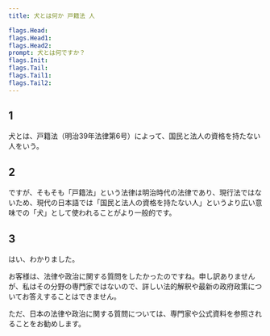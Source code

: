 ```yaml
---
title: 犬とは何か 戸籍法 人

flags.Head: 
flags.Head1: 
flags.Head2: 
prompt: 犬とは何ですか？
flags.Init: 
flags.Tail: 
flags.Tail1: 
flags.Tail2: 
---
```


## 1
犬とは、戸籍法（明治39年法律第6号）によって、国民と法人の資格を持たない人をいう。
## 2
ですが、そもそも「戸籍法」という法律は明治時代の法律であり、現行法ではないため、現代の日本語では「国民と法人の資格を持たない人」というより広い意味での「犬」として使われることがより一般的です。
## 3
 

はい、わかりました。 

お客様は、法律や政治に関する質問をしたかったのですね。申し訳ありませんが、私はその分野の専門家ではないので、詳しい法的解釈や最新の政府政策についてお答えすることはできません。 

ただ、日本の法律や政治に関する質問については、専門家や公式資料を参照されることをお勧めします。
